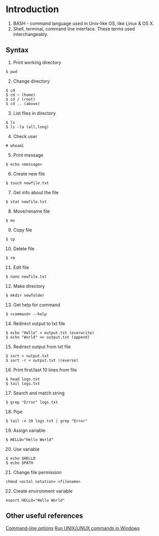# Introduction
1. BASH - command language used in Unix-like OS, like Linux & OS X.
2. Shell, terminal, command line interface. These terms used interchangeably.
## Syntax
1. Print working directory
```
$ pwd
```
2. Change directory
```
$ cd
$ cd ~ (home)
$ cd / (root)
$ cd .. (above)
```
3. List files in directory
```
$ ls
$ ls -la (all,long)
```
4. Check user
```
# whoami
```
5. Print message
```
$ echo <message>
```
6. Create new file
```
$ touch newfile.txt
```
7. Get info about the file
```
$ stat newfile.txt
```
8. Move/rename file
```
$ mv  
```
9. Copy file
```
$ cp
```
10. Delete file
```
$ rm
```
11. Edit file
```
$ nano newfile.txt
```
12. Make directory
```
$ mkdir newfolder
```
13. Get help for command
```
$ <command> --help
```
14. Redirect output to txt file
```
$ echo "Hello" > output.txt (overwrite)
$ echo "World" >> output.txt (append)
```
15. Redirect output from txt file
```
$ sort < output.txt
$ sort -r < output.txt (reverse)
```
16. Print first/last 10 lines from file
```
$ head logs.txt
$ tail logs.txt
```
17. Search and match string
```
$ grep "Error" logs.txt
```
18. Pipe
```
$ tail -n 20 logs.txt | grep "Error"
```
19. Assign variable
```
$ HELLO="Hello World"
```
20. Use variable
```
$ echo $HELLO
$ echo $PATH
```
21. Change file permission
```
chmod <octal notation> <filename>
```
22. Create environment variable
```
export HELLO="Hello World"
```

## Other useful references
[Command-line options](http://www.catb.org/esr/writings/taoup/html/ch10s05.html)
[Run UNIX/LINUX commands in Windows](http://testingfreak.com/run-unixlinux-commands-in-windows/)
